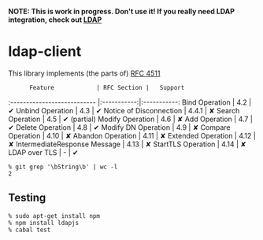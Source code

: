 **NOTE: This is work in progress. Don't use it! If you really need LDAP integration, check out [LDAP][LDAP]**

ldap-client
===========

This library implements (the parts of) [RFC 4511][rfc4511]

          Feature            | RFC Section |   Support
:--------------------------- |:-----------:|:-----------:
Bind Operation               | 4.2         | ✔
Unbind Operation             | 4.3         | ✔
Notice of Disconnection      | 4.4.1       | ✘
Search Operation             | 4.5         | ✔ (partial)
Modify Operation             | 4.6         | ✘
Add Operation                | 4.7         | ✔
Delete Operation             | 4.8         | ✔
Modify DN Operation          | 4.9         | ✘
Compare Operation            | 4.10        | ✘
Abandon Operation            | 4.11        | ✘
Extended Operation           | 4.12        | ✘
IntermediateResponse Message | 4.13        | ✘
StartTLS Operation           | 4.14        | ✘
LDAP over TLS                | -           | ✔

```
% git grep '\bString\b' | wc -l
2
```

Testing
-------

```shell
% sudo apt-get install npm
% npm install ldapjs
% cabal test
```

  [rfc4511]: https://tools.ietf.org/html/rfc4511
  [LDAP]: https://hackage.haskell.org/package/LDAP
